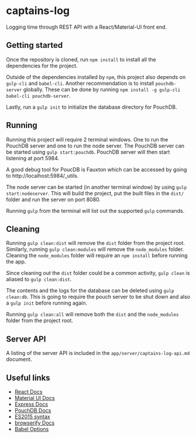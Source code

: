 # captains-log
Logging time through REST API with a React/Material-UI front end.

## Getting started

Once the repository is cloned, run `npm install` to install all the dependencies for the project.

Outside of the dependencies installed by `npm`, this project also depends on `gulp-cli` and `babel-cli`. Another recommendation is to install `pouchdb-server` globally. These can be done by running `npm install -g gulp-cli babel-cli pouchdb-server`.

Lastly, run a `gulp init` to initialize the database directory for PouchDB.

## Running

Running this project will require 2 terminal windows. One to run the PouchDB server and one to run the node server. The PouchDB server can be started using `gulp start:pouchdb`. PouchDB server will then start listening at port 5984.

A good debug tool for PoucDB is Fauxton which can be accessed by going to http://localhost:5984/_utils.

The node server can be started (in another terminal window) by using `gulp start:nodeserver`. This will build the project, put the built files in the `dist/` folder and run the server on port 8080.

Running `gulp` from the terminal will list out the supported `gulp` commands.

## Cleaning

Running `gulp clean:dist` will remove the `dist` folder from the project root. Similarly, running `gulp clean:modules` will remove the `node_modules` folder. Cleaning the `node_modules` folder will require an `npm install` before running the app.

Since cleaning out the `dist` folder could be a common activity, `gulp clean` is aliased to `gulp clean:dist`.

The contents and the logs for the database can be deleted using `gulp clean:db`. This is going to require the pouch server to be shut down and also a `gulp init` before running again.

Running `gulp clean:all` will remove both the `dist` and the `node_modules` folder from the project root.

## Server API

A listing of the server API is included in the `app/server/captains-log-api.md` document. 

## Useful links
* [React Docs](https://facebook.github.io/react/docs/getting-started.html)
* [Material UI Docs](http://www.material-ui.com/#/)
* [Express Docs](http://expressjs.com/en/4x/api.html)
* [PouchDB Docs](http://pouchdb.com/api.html)
* [ES2015 syntax](https://babeljs.io/docs/learn-es2015/)
* [browserify Docs](https://github.com/substack/node-browserify#usage)
* [Babel Options](https://babeljs.io/docs/usage/options/)
